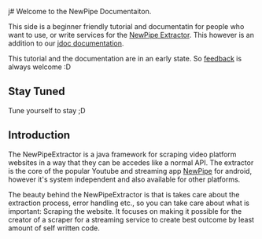 j# Welcome to the NewPipe Documentaiton.

This side is a beginner friendly tutorial and documentatin for people who want to use, or write services for the [NewPipe Extractor](https://github.com/TeamNewPipe/NewPipeExtractor).
This however is an addition to our [jdoc documentation](https://teamnewpipe.github.io/NewPipeExtractor/javadoc/).

This tutorial and the documentation are in an early state. So [feedback](https://github.com/TeamNewPipe/documentation/issues) is always welcome :D

## Stay Tuned

Tune yourself to stay ;D

## Introduction

The NewPipeExtractor is a java framework for scraping video platform websites in a way that they can be accedes like a normal API. The extractor is the core of the popular Youtube and streaming app [NewPipe](https://newpipe.schabi.org) for android, however it's system independent and also available for other platforms. 

The beauty behind the NewPipeExtractor is that is takes care about the extraction process, error handling etc., so you can take care about what is important: Scraping the website.
It focuses on making it possible for the creator of a scraper for a streaming service to create best outcome by least amount of self written code.
